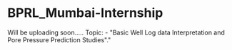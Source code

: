 # BPRL_Mumbai-Internship
Will be uploading soon..... Topic: - "Basic Well Log data Interpretation and Pore Pressure Prediction Studies"."
